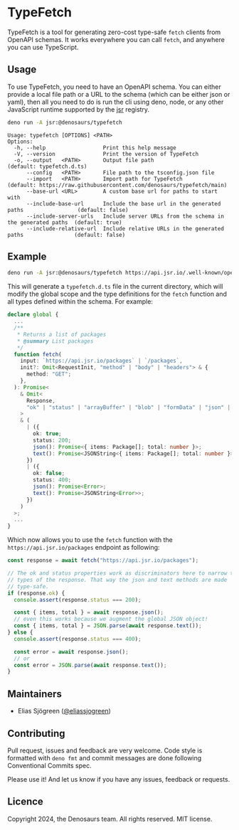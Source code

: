 # TypeFetch

TypeFetch is a tool for generating zero-cost type-safe `fetch` clients from
OpenAPI schemas. It works everywhere you can call `fetch`, and anywhere you can
use TypeScript.

## Usage

To use TypeFetch, you need to have an OpenAPI schema. You can either provide a
local file path or a URL to the schema (which can be either json or yaml), then
all you need to do is run the cli using deno, node, or any other JavaScript
runtime supported by the [jsr](https://jsr.io) registry.

```sh
deno run -A jsr:@denosaurs/typefetch
```

```
Usage: typefetch [OPTIONS] <PATH>
Options:
  -h, --help                  Print this help message
  -V, --version               Print the version of TypeFetch
  -o, --output   <PATH>       Output file path                                            (default: typefetch.d.ts)
      --config   <PATH>       File path to the tsconfig.json file
      --import   <PATH>       Import path for TypeFetch                                   (default: https://raw.githubusercontent.com/denosaurs/typefetch/main)
      --base-url <URL>        A custom base url for paths to start with
      --include-base-url      Include the base url in the generated paths                 (default: false)
      --include-server-urls   Include server URLs from the schema in the generated paths  (default: true)
      --include-relative-url  Include relative URLs in the generated paths                (default: false)
```

## Example

```sh
deno run -A jsr:@denosaurs/typefetch https://api.jsr.io/.well-known/openapi
```

This will generate a `typefetch.d.ts` file in the current directory, which will
modify the global scope and the type definitions for the `fetch` function and
all types defined within the schema. For example:

```ts
declare global {
  ...
  /**
   * Returns a list of packages
   * @summary List packages
   */
  function fetch(
    input: `https://api.jsr.io/packages` | `/packages`,
    init?: Omit<RequestInit, "method" | "body" | "headers"> & {
      method: "GET";
    },
  ): Promise<
    & Omit<
      Response,
      "ok" | "status" | "arrayBuffer" | "blob" | "formData" | "json" | "text"
    >
    & (
      | ({
        ok: true;
        status: 200;
        json(): Promise<{ items: Package[]; total: number }>;
        text(): Promise<JSONString<{ items: Package[]; total: number }>>;
      })
      | ({
        ok: false;
        status: 400;
        json(): Promise<Error>;
        text(): Promise<JSONString<Error>>;
      })
    )
  >;
  ...
}
```

Which now allows you to use the `fetch` function with the
`https://api.jsr.io/packages` endpoint as following:

```ts
const response = await fetch("https://api.jsr.io/packages");

// The ok and status properties work as discriminators here to narrow the
// types of the response. That way the json and text methods are made
// type-safe.
if (response.ok) {
  console.assert(response.status === 200);

  const { items, total } = await response.json();
  // even this works because we augment the global JSON object!
  const { items, total } = JSON.parse(await response.text());
} else {
  console.assert(response.status === 400);

  const error = await response.json();
  // or
  const error = JSON.parse(await response.text());
}
```

## Maintainers

- Elias Sjögreen ([@eliassjogreen](https://github.com/eliassjogreen))

## Contributing

Pull request, issues and feedback are very welcome. Code style is formatted with
`deno fmt` and commit messages are done following Conventional Commits spec.

Please use it! And let us know if you have any issues, feedback or requests.

## Licence

Copyright 2024, the Denosaurs team. All rights reserved. MIT license.
